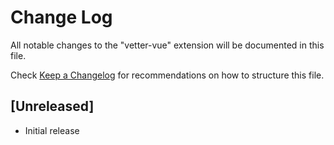 # Change Log

All notable changes to the "vetter-vue" extension will be documented in this file.

Check [Keep a Changelog](http://keepachangelog.com/) for recommendations on how to structure this file.

## [Unreleased]

- Initial release